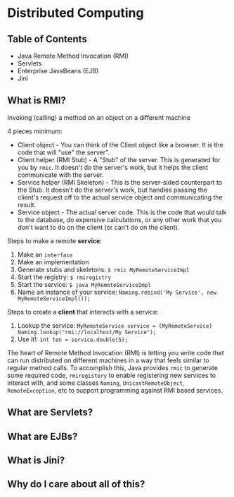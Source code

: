 # Distributed Computing

## Table of Contents

- Java Remote Method Invocation (RMI)
- Servlets
- Enterprise JavaBeans (EJB)
- Jini

## What is RMI?

Invoking (calling) a method on an object on a different machine

4 pieces minimum:

- Client object -
  You can think of the Client object like a browser. It is the code that will "use" the server".
- Client helper (RMI Stub) -
  A "Stub" of the server. This is generated for you by `rmic`. It doesn't do the server's work, but it
  helps the client communicate with the server.
- Service helper (RMI Skeleton) -
  This is the server-sided counterpart to the Stub. It doesn't do the server's work, but handles passing
  the client's request off to the actual service object and communicating the result.
- Service object -
  The actual server code. This is the code that would talk to the database, do expensive calculations,
  or any other work that you don't want to do on the client (or can't do on the client).

Steps to make a remote **service**:

1. Make an `interface`
2. Make an implementation
3. Generate stubs and skeletons: `$ rmic MyRemoteServiceImpl`
4. Start the registry: `$ rmiregistry`
5. Start the service: `$ java MyRemoteServiceImpl`
6. Name an instance of your service: `Naming.rebind('My Service', new MyRemoteServiceImpl());`

Steps to create a **client** that interacts with a service:

1. Lookup the service: `MyRemoteService service = (MyRemoteService) Naming.lookup("rmi://localhost/My Service");`
2. Use it!: `int ten = service.double(5);`

The heart of Remote Method Invocation (RMI) is letting you write code that can run distributed
on different machines in a way that feels similar to regular method calls. To accomplish this,
Java provides `rmic` to generate some required code, `rmiregistery` to enable registering
new services to interact with, and some classes `Naming`, `UnicastRemoteObject`, `RemoteException`,
etc to support programming against RMI based services.

## What are Servlets?

## What are EJBs?

## What is Jini?

## Why do I care about all of this?
